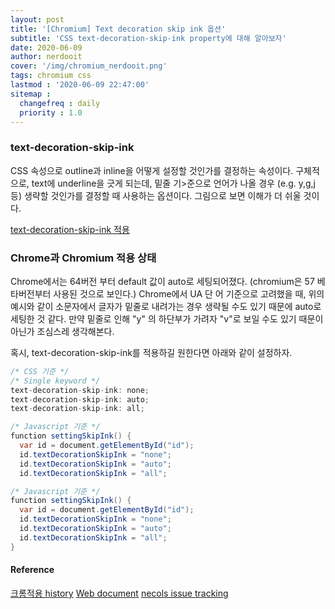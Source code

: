 ```yaml
---
layout: post
title: '[Chromium] Text decoration skip ink 옵션'
subtitle: 'CSS text-decoration-skip-ink property에 대해 알아보자'
date: 2020-06-09
author: nerdooit
cover: '/img/chromium_nerdooit.png'
tags: chromium css
lastmod : '2020-06-09 22:47:00'
sitemap :
  changefreq : daily
  priority : 1.0
---
```

### text-decoration-skip-ink
CSS 속성으로 outline과 inline을 어떻게 설정할 것인가를 결정하는 속성이다. 구체적으로, text에 underline을 긋게 되는데, 밑줄 기>준으로 언어가 나올 경우 (e.g. y,g,j 등) 생략할 것인가를 결정할 때 사용하는 옵션이다. 그림으로 보면 이해가 더 쉬울 것이다.

[text-decoration-skip-ink 적용]()

### Chrome과 Chromium 적용 상태
Chrome에서는 64버전 부터 default 값이 auto로 세팅되어졌다. (chromium은 57 베타버전부터 사용된 것으로 보인다.) Chrome에서 UA 단
어 기준으로 고려했을 때, 위의 예시와 같이 소문자에서 글자가 밑줄로 내려가는 경우 생략될 수도 있기 때문에 auto로 세팅한 것 같다. 만약 밑줄로 인해 "y" 의 하단부가 가려자 "v"로 보일 수도 있기 때문이 아닌가 조심스레 생각해본다.

혹시, text-decoration-skip-ink를 적용하길 원한다면 아래와 같이 설정하자.

```java
/* CSS 기준 */
/* Single keyword */
text-decoration-skip-ink: none;
text-decoration-skip-ink: auto;
text-decoration-skip-ink: all;

/* Javascript 기준 */
function settingSkipInk() {
  var id = document.getElementById("id");
  id.textDecorationSkipInk = "none";
  id.textDecorationSkipInk = "auto";
  id.textDecorationSkipInk = "all";

/* Javascript 기준 */
function settingSkipInk() {
  var id = document.getElementById("id");
  id.textDecorationSkipInk = "none";
  id.textDecorationSkipInk = "auto";
  id.textDecorationSkipInk = "all";
}
```

#### Reference
[크롬적용 history](https://www.chromestatus.com/feature/5631679087509504)
[Web document](https://developer.mozilla.org/en-US/docs/Web/CSS/text-decoration-skip-ink)
[necols issue tracking](https://github.com/necolas/normalize.css/issues/722)

